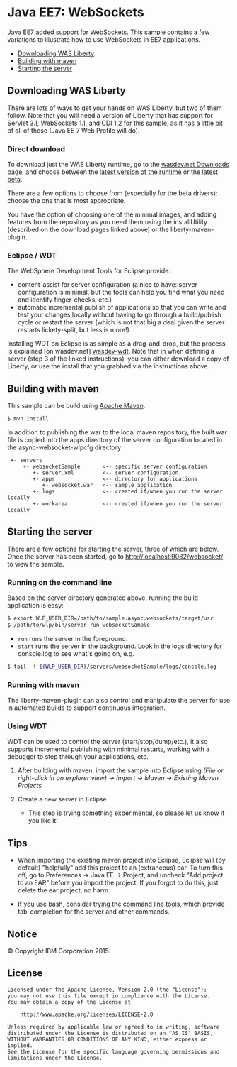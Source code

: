 # Java EE7: WebSockets

Java EE7 added support for WebSockets. This sample contains a few variations
to illustrate how to use WebSockets in EE7 applications.

* [Downloading WAS Liberty](#downloadingwasliberty)
* [Building with maven](#buildingwithmaven)
* [Starting the server](#startingtheserver)

## Downloading WAS Liberty

There are lots of ways to get your hands on WAS Liberty, but two of them follow. Note that you will need a version of Liberty that has support for Servlet 3.1, WebSockets 1.1, and CDI 1.2 for this sample, as it has a little bit of all of those (Java EE 7 Web Profile will do).

### Direct download

To download just the WAS Liberty runtime, go to the [wasdev.net Downloads page][wasdev], and choose between the [latest version of the runtime][wasdev-latest] or the [latest beta][wasdev-beta].

There are a few options to choose from (especially for the beta drivers): choose the one that is most appropriate.

[wasdev]: https://developer.ibm.com/wasdev/downloads/
[wasdev-latest]: https://developer.ibm.com/wasdev/downloads/liberty-profile-using-non-eclipse-environments/
[wasdev-beta]: https://developer.ibm.com/wasdev/downloads/liberty-profile-beta/

You have the option of choosing one of the minimal images, and adding features from the repository as you need them using the installUtility (described on the download pages linked above) or the liberty-maven-plugin.

### Eclipse / WDT

The WebSphere Development Tools for Eclipse provide:

* content-assist for server configuration (a nice to have: server configuration is minimal, but the tools can help you find what you need and identify finger-checks, etc.)
* automatic incremental publish of applications so that you can write and test your changes locally without having to go through a build/publish cycle or restart the server (which is not that big a deal given the server restarts lickety-split, but less is more!).

Installing WDT on Eclipse is as simple as a drag-and-drop, but the process is explained [on wasdev.net] [wasdev-wdt]. Note that in when defining a server (step 3 of the linked instructions), you can either download a copy of Liberty, or use the install that you grabbed via the instructions above.

[wasdev-wdt]: https://developer.ibm.com/wasdev/downloads/liberty-profile-using-eclipse/


## Building with maven

This sample can be build using [Apache Maven](http://maven.apache.org/).

```bash
$ mvn install
```
 In addition to publishing the war to the local maven repository, the built war file is copied into the apps directory of the server configuration located in the async-websocket-wlpcfg directory:
```async-websocket-wlpcfg
 +- servers
     +- websocketSample       <-- specific server configuration
        +- server.xml         <-- server configuration
        +- apps               <-- directory for applications
           +- websocket.war   <-- sample application
        +- logs               <-- created if/when you run the server locally
        +- workarea           <-- created if/when you run the server locally
```

## Starting the server

There are a few options for starting the server, three of which are below. Once the server has been started, go to [http://localhost:9082/websocket/](http://localhost:9082/websocket/) to view the sample.

### Running on the command line

Based on the server directory generated above, running the build application is easy:

```bash
$ export WLP_USER_DIR=/path/to/sample.async.websockets/target/usr
$ /path/to/wlp/bin/server run websocketSample
```

* ```run``` runs the server in the foreground.
* ```start``` runs the server in the background. Look in the logs directory for console.log to see what's going on, e.g.
```bash
$ tail -f ${WLP_USER_DIR}/servers/websocketSample/logs/console.log
```

### Running with maven

The liberty-maven-plugin can also control and manipulate the server for use in automated builds to support continuous integration.



### Using WDT

WDT can be used to control the server (start/stop/dump/etc.), it also supports incremental publishing with minimal restarts, working with a debugger to step through your applications, etc.

1. After building with maven, import the sample into Eclipse using
*(File or right-click in an explorer view) -> Import -> Maven -> Existing Maven Projects*

3. Create a new server in Eclipse
    * This step is trying something experimental, so please let us know if you like it!




## Tips

* When importing the existing maven project into Eclipse, Eclipse will (by default)
  "helpfully" add this project to an (extraneous) ear. To turn this off, go to
  Preferences -> Java EE -> Project, and uncheck "Add project to an EAR" before you
  import the project. If you forgot to do this, just delete the ear project; no harm.


* If you use bash, consider trying the [command line tools](https://github.com/WASdev/util.bash.completion), which provide tab-completion for the server and other commands.


## Notice

© Copyright IBM Corporation 2015.

## License

```text
Licensed under the Apache License, Version 2.0 (the "License");
you may not use this file except in compliance with the License.
You may obtain a copy of the License at

    http://www.apache.org/licenses/LICENSE-2.0

Unless required by applicable law or agreed to in writing, software
distributed under the License is distributed on an "AS IS" BASIS,
WITHOUT WARRANTIES OR CONDITIONS OF ANY KIND, either express or implied.
See the License for the specific language governing permissions and
limitations under the License.
````
